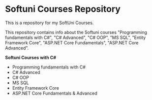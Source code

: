 
# Softuni Courses Repository

This is a repository for my SoftUni Courses.

This repository contains info about the Softuni courses "Programming fundamentals with C#", "C# Advanced", "C# OOP", "MS SQL", "Entity Framework Core", "ASP.NET Core Fundamentals", "ASP.NET Core Advanced".
 
**Softuni Courses with C#**
- Programming fundamentals with C# 
- C# Advanced 
- C# OOP 
- MS SQL 
- Entity Framework Core 
- ASP.NET Core Fundamentals & Advanced


